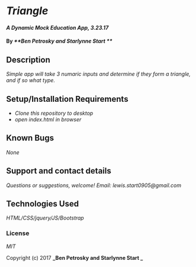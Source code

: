 # _Triangle_

#### _A Dynamic Mock Education App, 3.23.17_

#### By _**Ben Petrosky and Starlynne Start **_

## Description

_Simple app will take 3 numaric inputs and determine if they form a triangle, and if so what type._

## Setup/Installation Requirements

* _Clone this repository to desktop_
* _open index.html in browser_

## Known Bugs

_None_

## Support and contact details

_Questions or suggestions, welcome! Email: lewis.start0905@gmail.com_

## Technologies Used

_HTML/CSS/jquery/JS/Bootstrap_

### License

*MIT*

Copyright (c) 2017 **_Ben Petrosky and Starlynne Start _**

